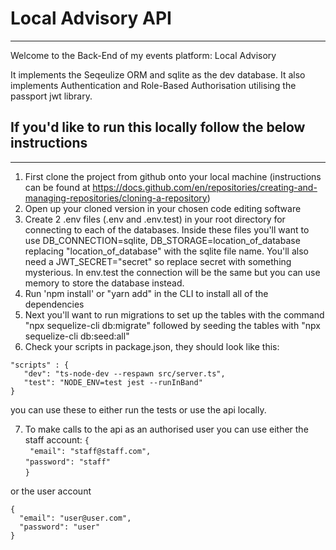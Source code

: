 # Local Advisory API

---

Welcome to the Back-End of my events platform: Local Advisory

It implements the Seqeulize ORM and sqlite as the dev database. It also implements Authentication and Role-Based Authorisation utilising the passport jwt library.

## If you'd like to run this locally follow the below instructions

---

1. First clone the project from github onto your local machine (instructions can be found at https://docs.github.com/en/repositories/creating-and-managing-repositories/cloning-a-repository)
2. Open up your cloned version in your chosen code editing software
3. Create 2 .env files (.env and .env.test) in your root directory for connecting to each of the databases. Inside these files you'll want to use DB_CONNECTION=sqlite, DB_STORAGE=location_of_database replacing "location_of_database" with the sqlite file name.
   You'll also need a JWT_SECRET="secret" so replace secret with something mysterious.
   In env.test the connection will be the same but you can use memory to store the database instead.
4. Run 'npm install' or "yarn add" in the CLI to install all of the dependencies
5. Next you'll want to run migrations to set up the tables with the command "npx sequelize-cli db:migrate" followed by seeding the tables with "npx sequelize-cli db:seed:all"
6. Check your scripts in package.json, they should look like this:

`"scripts" : {` \
 `   "dev": "ts-node-dev --respawn src/server.ts",` \
 `   "test": "NODE_ENV=test jest --runInBand"` \
`}`

you can use these to either run the tests or use the api locally.

7. To make calls to the api as an authorised user you can use either the staff account:
   `{`\
    ` "email": "staff@staff.com",` \
    `"password": "staff"` \
    `}`

or the user account

`{`\
 `  "email": "user@user.com",` \
 `  "password": "user"` \
`}`
